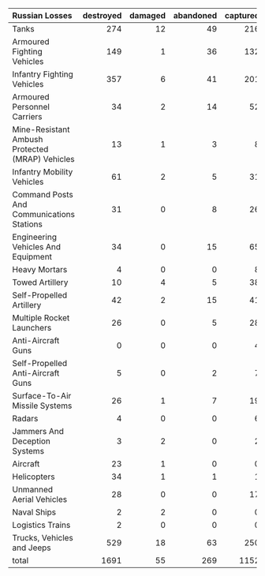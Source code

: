 | Russian Losses                                   |   destroyed |   damaged |   abandoned |   captured |   total |
|:-------------------------------------------------|------------:|----------:|------------:|-----------:|--------:|
| Tanks                                            |         274 |        12 |          49 |        216 |     551 |
| Armoured Fighting Vehicles                       |         149 |         1 |          36 |        132 |     318 |
| Infantry Fighting Vehicles                       |         357 |         6 |          41 |        201 |     605 |
| Armoured Personnel Carriers                      |          34 |         2 |          14 |         52 |     102 |
| Mine-Resistant Ambush Protected  (MRAP) Vehicles |          13 |         1 |           3 |          8 |      25 |
| Infantry Mobility Vehicles                       |          61 |         2 |           5 |         31 |      99 |
| Command Posts And Communications Stations        |          31 |         0 |           8 |         26 |      65 |
| Engineering Vehicles And Equipment               |          34 |         0 |          15 |         65 |     114 |
| Heavy Mortars                                    |           4 |         0 |           0 |          8 |      12 |
| Towed Artillery                                  |          10 |         4 |           5 |         38 |      57 |
| Self-Propelled Artillery                         |          42 |         2 |          15 |         41 |     100 |
| Multiple Rocket Launchers                        |          26 |         0 |           5 |         28 |      59 |
| Anti-Aircraft Guns                               |           0 |         0 |           0 |          4 |       4 |
| Self-Propelled Anti-Aircraft Guns                |           5 |         0 |           2 |          7 |      14 |
| Surface-To-Air Missile Systems                   |          26 |         1 |           7 |         19 |      53 |
| Radars                                           |           4 |         0 |           0 |          6 |      10 |
| Jammers And Deception Systems                    |           3 |         2 |           0 |          2 |       7 |
| Aircraft                                         |          23 |         1 |           0 |          0 |      24 |
| Helicopters                                      |          34 |         1 |           1 |          1 |      37 |
| Unmanned Aerial Vehicles                         |          28 |         0 |           0 |         17 |      45 |
| Naval Ships                                      |           2 |         2 |           0 |          0 |       4 |
| Logistics Trains                                 |           2 |         0 |           0 |          0 |       2 |
| Trucks, Vehicles and Jeeps                       |         529 |        18 |          63 |        250 |     860 |
| total                                            |        1691 |        55 |         269 |       1152 |    3167 |